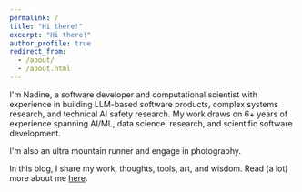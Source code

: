 ```yaml
---
permalink: /
title: "Hi there!"
excerpt: "Hi there!"
author_profile: true
redirect_from:
  - /about/
  - /about.html
---
```


I'm Nadine, a software developer and computational scientist with experience in building LLM-based software products, complex systems research, and technical AI safety research. My work draws on 6+ years of experience spanning AI/ML, data science, research, and scientific software development.

I'm also an ultra mountain runner and engage in photography.

In this blog, I share my work, thoughts, tools, art, and wisdom. Read (a lot) more about me [here](https://nadinespy.github.io/about-me/). 




